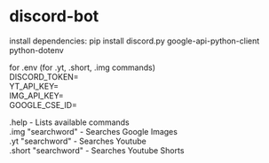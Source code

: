 # discord-bot
install dependencies: pip install discord.py google-api-python-client python-dotenv

for .env (for .yt, .short, .img commands)<br>
DISCORD_TOKEN=<br>
YT_API_KEY=<br>
IMG_API_KEY=<br>
GOOGLE_CSE_ID=

.help - Lists available commands<br>
.img "searchword"  -  Searches Google Images<br>
.yt "searchword"  -  Searches Youtube<br>
.short "searchword"  -  Searches Youtube Shorts